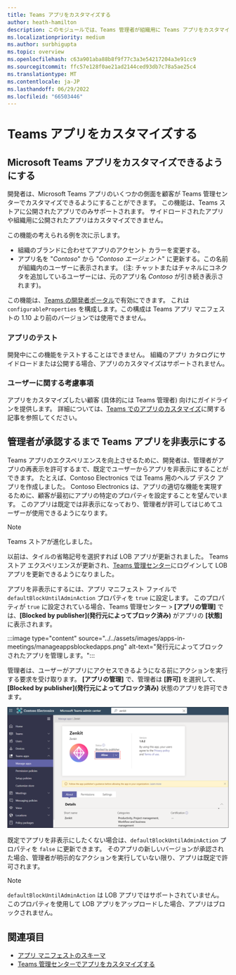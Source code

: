 ```yaml
---
title: Teams アプリをカスタマイズする
author: heath-hamilton
description: このモジュールでは、Teams 管理者が組織用に Teams アプリをカスタマイズし、管理者が承認するまで Teams アプリを非表示にする方法について説明します。
ms.localizationpriority: medium
ms.author: surbhigupta
ms.topic: overview
ms.openlocfilehash: c63a901aba88b8f9f77c3a3e54217204a3e91cc9
ms.sourcegitcommit: ffc57e128f0ae21ad2144ced93db7c78a5ae25c4
ms.translationtype: MT
ms.contentlocale: ja-JP
ms.lasthandoff: 06/29/2022
ms.locfileid: "66503446"
---
```

# <a name="customize-your-teams-app"></a>Teams アプリをカスタマイズする

## <a name="enable-your-microsoft-teams-app-to-be-customized"></a>Microsoft Teams アプリをカスタマイズできるようにする

開発者は、Microsoft Teams アプリのいくつかの側面を顧客が Teams 管理センターでカスタマイズできるようにすることができます。 この機能は、Teams ストアに公開されたアプリでのみサポートされます。 サイドロードされたアプリや組織用に公開されたアプリはカスタマイズできません。

この機能の考えられる例を次に示します。

* 組織のブランドに合わせてアプリのアクセント カラーを変更する。
* アプリ名を "*Contoso*" から "*Contoso エージェント*" に更新する。この名前が組織内のユーザーに表示されます。 (注: チャットまたはチャネルにコネクタを追加しているユーザーには、元のアプリ名 *Contoso* が引き続き表示されます)。

この機能は、[Teams の開発者ポータル](https://dev.teams.microsoft.com/home)で有効にできます。 これは `configurableProperties` を構成します。この構成は Teams アプリ マニフェストの 1.10 より前のバージョンでは使用できません。

### <a name="test-your-app"></a>アプリのテスト

開発中にこの機能をテストすることはできません。 組織のアプリ カタログにサイドロードまたは公開する場合、アプリのカスタマイズはサポートされません。

### <a name="user-considerations"></a>ユーザーに関する考慮事項

アプリをカスタマイズしたい顧客 (具体的には Teams 管理者) 向けにガイドラインを提供します。 詳細については、[Teams でのアプリのカスタマイズ](/MicrosoftTeams/customize-apps)に関する記事を参照してください。

## <a name="hide-teams-app-until-admin-approves"></a>管理者が承認するまで Teams アプリを非表示にする

Teams アプリのエクスペリエンスを向上させるために、開発者は、管理者がアプリの再表示を許可するまで、既定でユーザーからアプリを非表示にすることができます。 たとえば、Contoso Electronics では Teams 用のヘルプ デスク アプリを作成しました。 Contoso Electronics は、アプリの適切な機能を実現するために、顧客が最初にアプリの特定のプロパティを設定することを望んでいます。 このアプリは既定では非表示になっており、管理者が許可してはじめてユーザーが使用できるようになります。

> [!NOTE]
> Teams ストアが進化しました。
> 
> 以前は、タイルの省略記号を選択すれば LOB アプリが更新されました。 Teams ストア エクスペリエンスが更新され、[Teams 管理センター](https://admin.teams.microsoft.com)にログインして LOB アプリを更新できるようになりました。

アプリを非表示にするには、アプリ マニフェスト ファイルで `defaultBlockUntilAdminAction` プロパティを `true` に設定します。 このプロパティが `true` に設定されている場合、Teams 管理センター > **[アプリの管理]** では、**[Blocked by publisher]\(発行元によってブロック済み\)** がアプリの **[状態]** に表示されます。

:::image type="content" source="../../assets/images/apps-in-meetings/manageappsblockedapps.png" alt-text="発行元によってブロックされたアプリを管理します。":::

管理者は、ユーザーがアプリにアクセスできるようになる前にアクションを実行する要求を受け取ります。 **[アプリの管理]** で、管理者は **[許可]** を選択して、**[Blocked by publisher]\(発行元によってブロック済み\)** 状態のアプリを許可できます。

![アプリを管理する](../../assets/images/apps-in-meetings/manageapp.png)

既定でアプリを非表示にしたくない場合は、`defaultBlockUntilAdminAction` プロパティを `false` に更新できます。 そのアプリの新しいバージョンが承認された場合、管理者が明示的なアクションを実行していない限り、アプリは既定で許可されます。

> [!NOTE]
> `defaultBlockUntilAdminAction` は LOB アプリではサポートされていません。 このプロパティを使用して LOB アプリをアップロードした場合、アプリはブロックされません。

## <a name="see-also"></a>関連項目

* [アプリ マニフェストのスキーマ](/microsoftteams/platform/resources/schema/manifest-schema)
* [Teams 管理センターでアプリをカスタマイズする](/MicrosoftTeams/customize-apps)